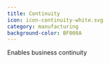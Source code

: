 ```yaml
---
title: Continuity
icon: icon-continuity-white.svg
category: manufacturing
background-color: BF000A
---
```


Enables business continuity

